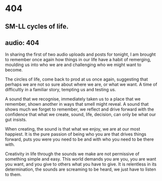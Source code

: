 # 404
## SM-LL cycles of life.
audio: 404
---

In sharing the first of two audio uploads and posts for tonight, I am brought to remember once again how things in our life have a habit of remerging, moulding us into who we are and challenging who we might want to become.

The circles of life, come back to prod at us once again, suggesting that perhaps we are not so sure about where we are, or what we want. A time of difficultly in a familiar story, tempting us and testing us.

A sound that we recognise, immediately taken us to a place that we remember, shown another in ways that smell might reveal. A sound that shows much we forget to remember, we reflect and drive forward with the confidence that what we create, sound, life, decision, can only be what our gut insists.

When creating, the sound is that what we enjoy, we are at our most happiest. It is the pure passion of being who you are that drives things forward, puts you were you need to be and with who you need to be there with.

Creativity in life through the sounds we make are not permissive    of something simple and easy. This world demands you are you, you are want you want, and you give to others what you have to give. It is relentless in its determination, the sounds are screaming to be heard, we just have to listen to them.